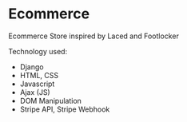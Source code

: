# Ecommerce
Ecommerce Store inspired by Laced and Footlocker

Technology used: 
- Django
- HTML, CSS
- Javascript
- Ajax (JS)
- DOM Manipulation
- Stripe API, Stripe Webhook
